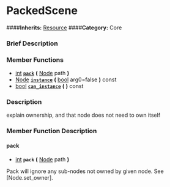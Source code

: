 #  PackedScene  
####**Inherits:** [Resource](class_resource)
####**Category:** Core

###  Brief Description  


###  Member Functions 
  * [int](class_int)  **[`pack`](#pack)**  **(** [Node](class_node) path  **)**
  * [Node](class_node)  **[`instance`](#instance)**  **(** [bool](class_bool) arg0=false  **)** const
  * [bool](class_bool)  **[`can_instance`](#can_instance)**  **(** **)** const

###  Description  
explain ownership, and that node does not need to own itself

###  Member Function Description  

#### <a name="pack">pack</a>
  * [int](class_int)  **`pack`**  **(** [Node](class_node) path  **)**

Pack will ignore any sub-nodes not owned by given
			node. See [Node.set_owner].
